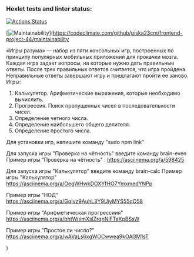 ### Hexlet tests and linter status:
[![Actions Status](https://github.com/piska23cm/frontend-project-44/workflows/hexlet-check/badge.svg)](https://github.com/piska23cm/frontend-project-44/actions)

[![Maintainability](https://api.codeclimate.com/v1/badges/28951fb25ba4acdb9609/maintainability)](https://codeclimate.com/github/piska23cm/frontend-project-44/maintainability


«Игры разума» — набор из пяти консольных игр, построенных по принципу популярных мобильных приложений для прокачки мозга. Каждая игра задает вопросы, на которые нужно дать правильные ответы. После трех правильных ответов считается, что игра пройдена. Неправильные ответы завершают игру и предлагают пройти ее заново. Игры:

1. Калькулятор. Арифметические выражения, которые необходимо вычислить.
2. Прогрессия. Поиск пропущенных чисел в последовательности чисел.
3. Определение четного числа.
4. Определение наибольшего общего делителя.
5. Определение простого числа.

Для установки игр, напишите команду "sudo npm link"

Для запуска игры "Проверка на чётность" введите команду brain-even
Пример игры "Проверка на чётность" :
https://asciinema.org/a/598425

Для запуска игры "Калькулятор" введите команду brain-calc
Пример игры "Калькулятор"
https://asciinema.org/a/OegWHwkDOXYfHO7YmxmedYNPp

Пример игры "НОД"
https://asciinema.org/a/GqIvz9AuhL3Y9UiyMYS55qO58

Пример игры "Арифметическая прогрессиия"
https://asciinema.org/a/bhtWnimXslZrqnNiFTaKpBSsW

Пример игры "Простое ли число?"
https://asciinema.org/a/wAVaLs6xgWOCwwea9kOAGM1sT

)
